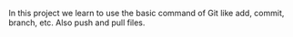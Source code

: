 In this project we learn to use the basic command of Git like add, commit, branch, etc. Also push and pull files.